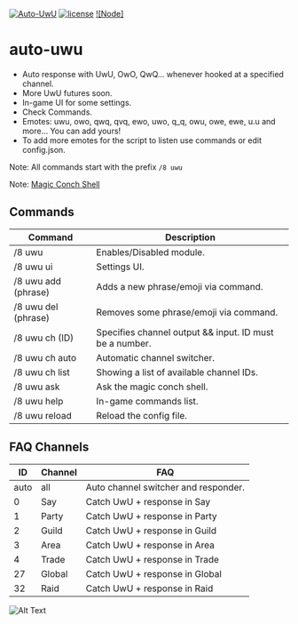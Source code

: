 [![Auto-UwU](https://img.shields.io/badge/auto--uwu-latest-brown)](https://github.com/artexlib/auto-uwu) [![license](https://img.shields.io/badge/license-MIT-blue)](https://github.com/artexlib/auto-uwu/blob/main/LICENSE) [![Node]](https://img.shields.io/librariesio/github/artexlib/auto-uwu?style=flat&logo=npm&label=npm)

# auto-uwu
- Auto response with UwU, OwO, QwQ... whenever hooked at a specified channel.
- More UwU futures soon.
- In-game UI for some settings.
- Check Commands.
- Emotes: uwu, owo, qwq, qvq, ewo, uwo, q_q, owu, owe, ewe, u.u and more... You can add yours!
- To add more emotes for the script to listen use commands or edit config.json.

Note: All commands start with the prefix `/8 uwu`

Note: [Magic Conch Shell](https://deconimus.github.io/magic-conch-shell/)

## Commands
Command | Description
--- | ---
/8 uwu | Enables/Disabled module.
/8 uwu ui | Settings UI.
/8 uwu add (phrase) | Adds a new phrase/emoji via command.
/8 uwu del (phrase) | Removes some phrase/emoji via command.
/8 uwu ch (ID) | Specifies channel output && input. ID must be a number.
/8 uwu ch auto | Automatic channel switcher.
/8 uwu ch list | Showing a list of available channel IDs.
/8 uwu ask | Ask the magic conch shell.
/8 uwu help | In-game commands list.
/8 uwu reload | Reload the config file.

## FAQ Channels
ID | Channel | FAQ
--- | --- | ---
auto | all | Auto channel switcher and responder.
0 | Say | Catch UwU + response in Say
1 | Party | Catch UwU + response in Party
2 | Guild | Catch UwU + response in Guild
3 | Area | Catch UwU + response in Area
4 | Trade | Catch UwU + response in Trade
27 | Global | Catch UwU + response in Global
32 | Raid | Catch UwU + response in Raid

![Alt Text](https://s4.gifyu.com/images/dcx3nhc-6718091c-11a0-4f78-a333-9e9eef5d2e8f.gif)
